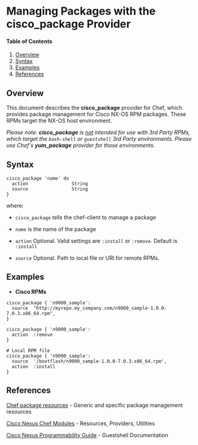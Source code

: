 # Managing Packages with the cisco_package Provider

#### Table of Contents

1. [Overview](#overview)
2. [Syntax](#syntax)
3. [Examples](examples)
4. [References](#references)

## <a name="overview">Overview</a>

This document describes the **cisco_package** provider for Chef, which provides package management for Cisco NX-OS RPM packages. These RPMs target the NX-OS host environment.

<i>Please note: **cisco_package** is <u>not</u> intended for use with 3rd Party RPMs, which target the `bash-shell` or `guestshell` 3rd Party environments. Please use Chef's **yum_package** provider for those environments.</i>

## <a name="Syntax">Syntax</a>

```
cisco_package 'name' do
  action                String
  source                String
}
```
where:

* `cisco_package` tells the chef-client to manage a package

* `name` is the name of the package

* `action` Optional. Valid settings are `:install` or `:remove`. Default is `:install`

* `source` Optional. Path to local file or URI for remote RPMs.

## <a name="examples">Examples</a>

* **Cisco RPMs**

```
cisco_package { 'n9000_sample':
  source  "http://myrepo.my_company.com/n9000_sample-1.0.0-7.0.3.x86_64.rpm",
}
```
```
cisco_package { 'n9000_sample':
  action  :remove
}
```
```
# Local RPM file
cisco_package { 'n9000_sample':
  source  '/bootflash/n9000_sample-1.0.0-7.0.3.x86_64.rpm',
  action  :install
}
```

## <a name="references">References</a>

[Chef package resources](https://docs.chef.io/resource_package.html) - Generic and specific package management resources

[Cisco Nexus Chef Modules](../README.md) - Resources, Providers, Utilities

[Cisco Nexus Programmability Guide](http://www.cisco.com/c/en/us/td/docs/switches/datacenter/nexus9000/sw/6-x/programmability/guide/b_Cisco_Nexus_9000_Series_NX-OS_Programmability_Guide/b_Cisco_Nexus_9000_Series_NX-OS_Programmability_Guide_chapter_01010.html) - Guestshell Documentation


